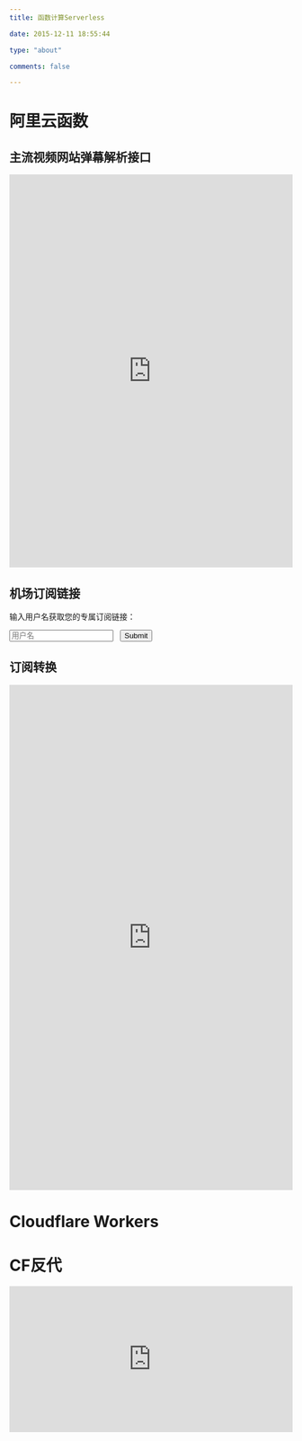 ```yaml
---
title: 函数计算Serverless

date: 2015-12-11 18:55:44

type: "about"

comments: false

---
```

# 阿里云函数
## 主流视频网站弹幕解析接口

<iframe src="https://fc.home999.cc/" width="100%" height=700px style="border:none;"></iframe>

## 机场订阅链接
输入用户名获取您的专属订阅链接：
<form name="sub" action="https://fc.home999.cc/sub" method="get">
    <input type="text" placeholder="用户名" name="user"></input>&nbsp;&nbsp;
    <input type="submit"></input>
</form>

## 订阅转换
<iframe src="https://fc.home999.cc/subconverter/" width="100%" height=900px style="border:none;"></iframe>

# Cloudflare Workers
# CF反代
<iframe src="https://gd.home999.cc/proxy/" width="100%" height=260px style="border:none;"></iframe>